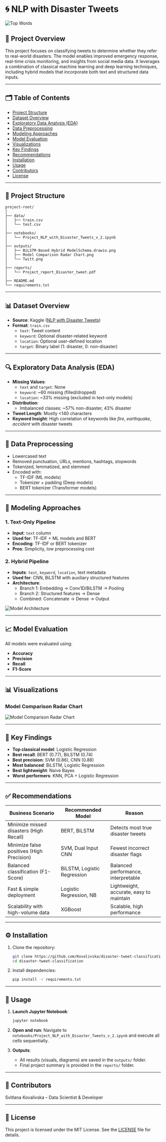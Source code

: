 # 🌀 NLP with Disaster Tweets

![Top Words](outputs/Twitt.png)

## 📌 Project Overview

This project focuses on classifying tweets to determine whether they refer to real-world disasters. The model enables improved emergency response, real-time crisis monitoring, and insights from social media data. It leverages a combination of classical machine learning and deep learning techniques, including hybrid models that incorporate both text and structured data inputs.

---

## 🗂️ Table of Contents

- [Project Structure](#project-structure)
- [Dataset Overview](#dataset-overview)
- [Exploratory Data Analysis (EDA)](#exploratory-data-analysis-eda)
- [Data Preprocessing](#data-preprocessing)
- [Modeling Approaches](#modeling-approaches)
- [Model Evaluation](#model-evaluation)
- [Visualizations](#visualizations)
- [Key Findings](#key-findings)
- [Recommendations](#recommendations)
- [Installation](#installation)
- [Usage](#usage)
- [Contributors](#contributors)
- [License](#license)

---

## 📁 Project Structure

```plaintext
project-root/
│
├── data/
│   ├── train.csv
│   └── test.csv
│
├── notebooks/
│   └── Project_NLP_with_Disaster_Tweets_v_2.ipynb
│
├── outputs/
│   ├── BiLSTM-Based Hybrid ModelSchema.drawio.png
│   ├── Model Comparison Radar Chart.png
│   └── Twitt.png
│
├── reports/
│   └── Project_report_Disaster_tweet.pdf
│
├── README.md
└── requirements.txt
```

---

## 📊 Dataset Overview

- **Source**: Kaggle ([NLP with Disaster Tweets](https://www.kaggle.com/competitions/nlp-getting-started))
- **Format**: `train.csv`
  - `text`: Tweet content
  - `keyword`: Optional disaster-related keyword
  - `location`: Optional user-defined location
  - `target`: Binary label (1: disaster, 0: non-disaster)

---

## 🔍 Exploratory Data Analysis (EDA)

- **Missing Values**:
  - `text` and `target`: None
  - `keyword`: ~60 missing (filled/dropped)
  - `location`: ~33% missing (excluded in text-only models)
- **Distribution**:
  - Imbalanced classes: ~57% non-disaster, 43% disaster
- **Tweet Length**: Mostly <140 characters
- **Keyword Insight**: High correlation of keywords like *fire*, *earthquake*, *accident* with disaster tweets

---

## 🧹 Data Preprocessing

- Lowercased text
- Removed punctuation, URLs, mentions, hashtags, stopwords
- Tokenized, lemmatized, and stemmed
- Encoded with:
  - TF-IDF (ML models)
  - Tokenizer + padding (Deep models)
  - BERT tokenizer (Transformer models)

---

## 🧠 Modeling Approaches

### 1. Text-Only Pipeline
- **Input**: `text` column  
- **Used for**: TF-IDF + ML models and BERT  
- **Encoding**: TF-IDF or BERT tokenizer  
- **Pros**: Simplicity, low preprocessing cost  

### 2. Hybrid Pipeline
- **Inputs**: `text`, `keyword`, `location`, text metadata  
- **Used for**: CNN, BiLSTM with auxiliary structured features  
- **Architecture**:  
  - Branch 1: Embedding → Conv1D/BiLSTM → Pooling  
  - Branch 2: Structured features → Dense  
  - Combined: Concatenate → Dense → Output  

![Model Architecture](outputs/BiLSTM-Based%20Hybrid%20ModelSchema.drawio.png)

---

## 📈 Model Evaluation

All models were evaluated using:
- **Accuracy**
- **Precision**
- **Recall**
- **F1-Score**

---

## 📊 Visualizations

### Model Comparison Radar Chart
![Model Comparison Radar Chart](outputs/Model%20Comparison%20Radar%20Chart.png)

---

## 🔑 Key Findings

- **Top classical model**: Logistic Regression
- **Best recall**: BERT (0.77), BiLSTM (0.74)
- **Best precision**: SVM (0.86), CNN (0.88)
- **Most balanced**: BiLSTM, Logistic Regression
- **Best lightweight**: Naive Bayes
- **Worst performers**: KNN, PCA + Logistic Regression

---

## ✅ Recommendations

| Business Scenario                            | Recommended Model         | Reason                                                                 |
|---------------------------------------------|----------------------------|------------------------------------------------------------------------|
| Minimize missed disasters (High Recall)     | BERT, BiLSTM               | Detects most true disaster tweets                                      |
| Minimize false positives (High Precision)   | SVM, Dual Input CNN        | Fewest incorrect disaster flags                                        |
| Balanced classification (F1-Score)          | BiLSTM, Logistic Regression| Balanced performance, interpretable                                    |
| Fast & simple deployment                    | Logistic Regression, NB    | Lightweight, accurate, easy to maintain                               |
| Scalability with high-volume data           | XGBoost                    | Scalable, high performance                                             |

---

## ⚙️ Installation

1. Clone the repository:
   ```bash
   git clone https://github.com/Kovalivska/disaster-tweet-classification.git
   cd disaster-tweet-classification
   
   ```

2. Install dependencies:
   ```bash
   pip install -r requirements.txt
   ```

---

## 🚀 Usage

1. **Launch Jupyter Notebook**:
   ```bash
   jupyter notebook
   ```

2. **Open and run**:
   Navigate to `notebooks/Project_NLP_with_Disaster_Tweets_v_2.ipynb` and execute all cells sequentially.

3. **Outputs**:
   - All results (visuals, diagrams) are saved in the `outputs/` folder.
   - Final project summary is provided in the `reports/` folder.

---

## 👥 Contributors

 Svitlana Kovalivska – Data Scientist & Developer  


---

## 📜 License

This project is licensed under the MIT License. See the [LICENSE](./LICENSE) file for details.
